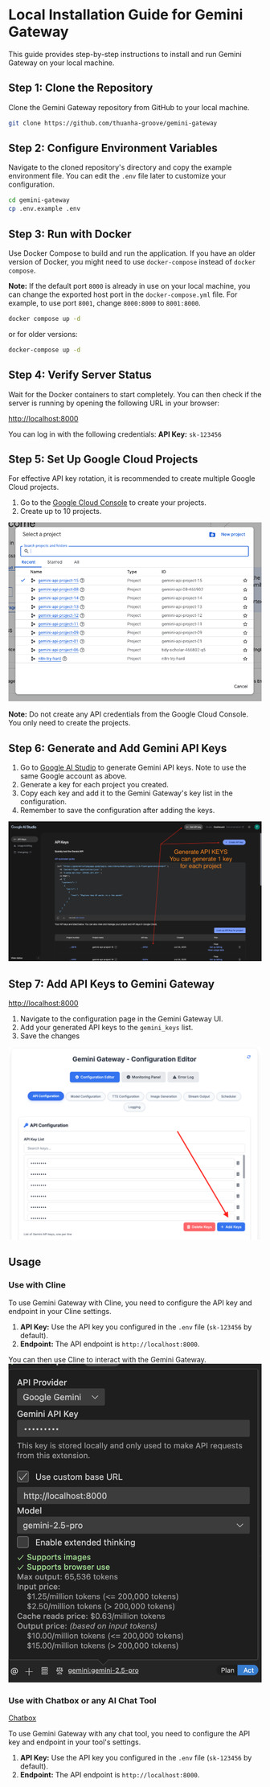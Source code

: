 # Local Installation Guide for Gemini Gateway

This guide provides step-by-step instructions to install and run Gemini Gateway on your local machine.

## Step 1: Clone the Repository

Clone the Gemini Gateway repository from GitHub to your local machine.

```bash
git clone https://github.com/thuanha-groove/gemini-gateway
```

## Step 2: Configure Environment Variables

Navigate to the cloned repository's directory and copy the example environment file. You can edit the `.env` file later to customize your configuration.

```bash
cd gemini-gateway
cp .env.example .env
```

## Step 3: Run with Docker

Use Docker Compose to build and run the application. If you have an older version of Docker, you might need to use `docker-compose` instead of `docker compose`.

**Note:** If the default port `8000` is already in use on your local machine, you can change the exported host port in the `docker-compose.yml` file. For example, to use port `8001`, change `8000:8000` to `8001:8000`.

```bash
docker compose up -d
```

or for older versions:

```bash
docker-compose up -d
```

## Step 4: Verify Server Status

Wait for the Docker containers to start completely. You can then check if the server is running by opening the following URL in your browser:

[http://localhost:8000](http://localhost:8000)

You can log in with the following credentials:
**API Key:** `sk-123456`

## Step 5: Set Up Google Cloud Projects

For effective API key rotation, it is recommended to create multiple Google Cloud projects.

1.  Go to the [Google Cloud Console](https://developers.google.com/workspace/guides/create-project) to create your projects.
2.  Create up to 10 projects.
   
![Create Google Cloud Project](set-up-instruction/create-google-cloud-project.png)


**Note:** Do not create any API credentials from the Google Cloud Console. You only need to create the projects.

## Step 6: Generate and Add Gemini API Keys

1. Go to [Google AI Studio](https://aistudio.google.com/) to generate Gemini API keys. Note to use the same Google account as above.
2.  Generate a key for each project you created.
3.  Copy each key and add it to the Gemini Gateway's key list in the configuration.
4.  Remember to save the configuration after adding the keys.

![Generate Gemini API Keys](set-up-instruction/generate-gemini-keys.png)

## Step 7: Add API Keys to Gemini Gateway
[http://localhost:8000](http://localhost:8000)
1.  Navigate to the configuration page in the Gemini Gateway UI.
2.  Add your generated API keys to the `gemini_keys` list.
3.  Save the changes

![Add API Key to Gemini Gateway](set-up-instruction/add-key-to-app.png)

## Usage

### Use with Cline

To use Gemini Gateway with Cline, you need to configure the API key and endpoint in your Cline settings.

1.  **API Key:** Use the API key you configured in the `.env` file (`sk-123456` by default).
2.  **Endpoint:** The API endpoint is `http://localhost:8000`.

You can then use Cline to interact with the Gemini Gateway.
![Use with Cline](set-up-instruction/use-with-cline.png)

### Use with Chatbox or any AI Chat Tool
[Chatbox](https://chatboxai.app/en)

To use Gemini Gateway with any chat tool, you need to configure the API key and endpoint in your tool's settings.

1.  **API Key:** Use the API key you configured in the `.env` file (`sk-123456` by default).
2.  **Endpoint:** The API endpoint is `http://localhost:8000`.
